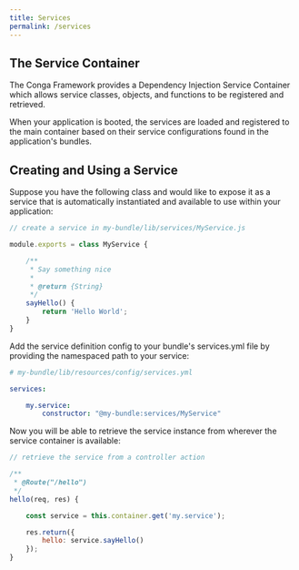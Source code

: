 ```yaml
---
title: Services
permalink: /services
---
```


## The Service Container

The Conga Framework provides a Dependency Injection Service Container which allows service classes,
objects, and functions to be registered and retrieved.

When your application is booted, the services are loaded and registered to the main container based
on their service configurations found in the application's bundles.

## Creating and Using a Service

Suppose you have the following class and would like to expose it as a service that is automatically
instantiated and available to use within your application:

```javascript
// create a service in my-bundle/lib/services/MyService.js

module.exports = class MyService {

    /**
     * Say something nice
     *
     * @return {String}
     */
    sayHello() {
        return 'Hello World';
    }
}
```

Add the service definition config to your bundle's services.yml file by providing the namespaced path
to your service:


```yaml
# my-bundle/lib/resources/config/services.yml

services:

    my.service:
        constructor: "@my-bundle:services/MyService"
```

Now you will be able to retrieve the service instance from wherever the service container is available:

```javascript
// retrieve the service from a controller action

/**
 * @Route("/hello")
 */
hello(req, res) {

    const service = this.container.get('my.service');

    res.return({
        hello: service.sayHello()
    });
}
```
